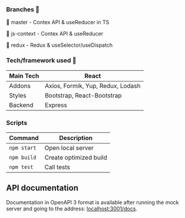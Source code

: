### Branches 🔀

🌟 master - Contex API & useReducer in TS

🌟 js-context - Contex API & useReducer

🌟 redux - Redux & useSelector/useDispatch

### Tech/framework used 🔧

| Main Tech | React                             |
| --------- | --------------------------------- |
| Addons    | Axios, Formik, Yup, Redux, Lodash |
| Styles    | Bootstrap, React-Bootstrap        |
| Backend   | Express                           |

### Scripts

| Command     | Description            |
| ----------- | ---------------------- |
| `npm start` | Open local server      |
| `npm build` | Create optimized build |
| `npm test`  | Call tests             |

## API documentation

Documentation in OpenAPI 3 format is available after running the mock server
and going to the address: [localhost:3001/docs](http://localhost:3001/docs).
